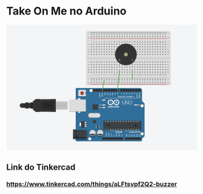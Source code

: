 # Take On Me no Arduino

<img src="image.png"></img>

## Link do Tinkercad
### https://www.tinkercad.com/things/aLFtsvpf2Q2-buzzer
